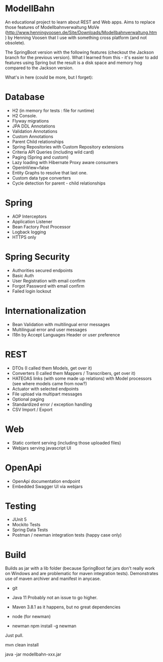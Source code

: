 # ModellBahn

An educational project to learn about REST and Web apps.
Aims to replace those features of Modellbahnverwaltung MoVe (http://www.henningvoosen.de/Site/Downloads/Modellbahnverwaltung.htm) by Henning Voosen that I use with something cross platform (and not obsolete).

The SpringBoot version with the following features (checkout the Jackson branch for the previous version).
What I learned from this - it's easier to add features using Spring but the result is a disk space and memory hog compared to the Jackson version.

What's in here (could be more, but I forget):

# Database

* H2 (in memory for tests : file for runtime)
* H2 Console.
* Flyway migrations
* JPA DDL Annotations
* Validation Annotations
* Custom Annotations
* Parent Child relationships
* Spring Repositories with Custom Repository extensions
* Criteria API Queries (including wild card)
* Paging (Spring and custom)
* Lazy loading with Hibernate Proxy aware consumers
* OpenInView=false
* Entity Graphs to resolve that last one.
* Custom data type converters
* Cycle detection for parent - child relationships

# Spring

* AOP Interceptors
* Application Listener
* Bean Factory Post Processor
* Logback logging
* HTTPS only

# Spring Security

* Authorities secured endpoints
* Basic Auth
* User Registration with email confirm
* Forgot Password with email confirm
* Failed login lockout

# Internationalization

* Bean Validation with multilingual error messages
* Multilingual error and user messages
* I18n by Accept Languages Header or user preference

# REST

* DTOs (I called them Models, get over it)
* Converters (I called them Mappers / Transcribers, get over it)
* HATEOAS links (with some made up relations) with Model processors (see where models came from now?)
* Actuator with selected endpoints
* File upload via multipart messages
* Optional paging
* Standardized error / exception handling
* CSV Import / Export

# Web

* Static content serving (including those uploaded files)
* Webjars serving javascript UI

# OpenApi

* OpenApi documentation endpoint
* Embedded Swagger UI via webjars

# Testing

* JUnit 5
* Mockito Tests
* Spring Data Tests
* Postman / newman integration tests (happy case only)

# Build

Builds as jar with a lib folder (because SpringBoot fat jars don't really work on Windows and are problematic for maven integration tests).
Demonstrates use of maven archiver and manifest in anycase.

* git

* Java 11
  Probably not an issue to go higher.
  
* Maven
  3.8.1 as it happens, but no great dependencies
  
* node (for newman)

* newman 
  npm install -g newman

Just pull.

mvn clean install

java -jar modellbahn-xxx.jar

